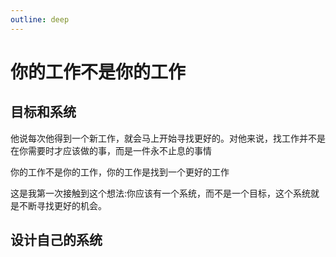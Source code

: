 ```yaml
---
outline: deep
---
```


# 你的工作不是你的工作

## 目标和系统

他说每次他得到一个新工作，就会马上开始寻找更好的。对他来说，找工作并不是在你需要时才应该做的事，而是一件永不止息的事情

你的工作不是你的工作，你的工作是找到一个更好的工作

这是我第一次接触到这个想法:你应该有一个系统，而不是一个目标，这个系统就是不断寻找更好的机会。

## 设计自己的系统

